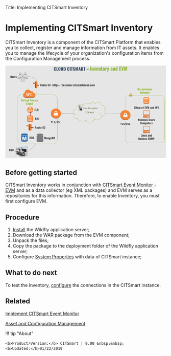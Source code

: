 Title: Implementing CITSmart Inventory

# Implementing CITSmart Inventory

CITSmart Inventory is a component of the CITSmart Platform that enables you to collect, register and manage information from IT assets. It enables you to manage the lifecycle of your organization's configuration items from the Configuration Management process.  

![Architecture INV and EVM](images/cloud-arch-inv-evm.png)

## Before getting started

CITSmart Inventory works in conjunction with [CITSmart Event Monitor - EVM][1] and as a data collector (eg XML packages) and EVM serves as a repositories for this information. Therefore, to enable Inventory, you must first configure EVM.  


## Procedure

1. [Install][2] the Wildfly application server;
2. Download the WAR package from the EVM component;  
3. Unpack the files;  
4. Copy the package to the deployment folder of the Wildfly application server;  
5. Configure [System Properties][3] with data of CITSmart instance;

## What to do next

To test the Inventory, [configure][4] the connections in the CITSmart instance.

## Related

[Implement CITSmart Event Monitor][5]

[Asset and Configuration Management][6]


!!! tip "About"

    <b>Product/Version:</b> CITSmart | 9.00 &nbsp;&nbsp;
    <b>Updated:</b>01/22/2019


[1]:/en-us/citsmart-platform-8/additional-features/add-ons/event-monitor.html
[2]:/en-us/citsmart-platform-8/get-started/installation-and-upgrade/perform-installation.html
[3]:/en-us/citsmart-platform-8/get-started/installation-and-upgrade/perform-installation.html#configure-system-properties
[4]:/en-us/citsmart-platform-8/processes/event/configuration/set-inventory-connection.html
[5]:/en-us/citsmart-platform-8/additional-features/add-ons/event-monitor.html
[6]:/en-us/citsmart-platform-8/processes/configuration/overview.html
